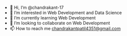 - 👋 Hi, I’m @chandrakant-17
- 👀 I’m interested in Web Development and Data Science
- 🌱 I’m currently learning Web Development
- 💞️ I’m looking to collaborate on Web Development
- 📫 How to reach me chandrakantpatil4351@gmail.com

<!---
chandrakant-17/chandrakant-17 is a ✨ special ✨ repository because its `README.md` (this file) appears on your GitHub profile.
You can click the Preview link to take a look at your changes.
--->
